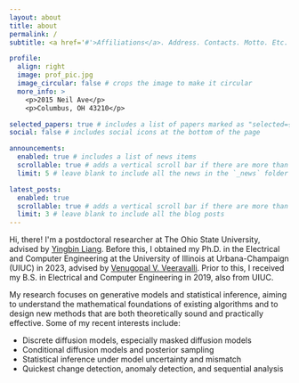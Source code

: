 ```yaml
---
layout: about
title: about
permalink: /
subtitle: <a href='#'>Affiliations</a>. Address. Contacts. Motto. Etc.

profile:
  align: right
  image: prof_pic.jpg
  image_circular: false # crops the image to make it circular
  more_info: >
    <p>2015 Neil Ave</p>
    <p>Columbus, OH 43210</p>

selected_papers: true # includes a list of papers marked as "selected={true}"
social: false # includes social icons at the bottom of the page

announcements:
  enabled: true # includes a list of news items
  scrollable: true # adds a vertical scroll bar if there are more than 3 news items
  limit: 5 # leave blank to include all the news in the `_news` folder

latest_posts:
  enabled: true
  scrollable: true # adds a vertical scroll bar if there are more than 3 new posts items
  limit: 3 # leave blank to include all the blog posts
---
```


Hi, there! I'm a postdoctoral researcher at The Ohio State University, advised by [Yingbin Liang](https://sites.google.com/view/yingbinliang/). Before this, I obtained my Ph.D. in the Electrical and Computer Engineering at the University of Illinois at Urbana-Champaign (UIUC) in 2023, advised by [Venugopal V. Veeravalli](https://vvv.ece.illinois.edu/). Prior to this, I received my B.S. in Electrical and Computer Engineering in 2019, also from UIUC.

My research focuses on generative models and statistical inference, aiming to understand the mathematical foundations of existing algorithms and to design new methods that are both theoretically sound and practically effective. Some of my recent interests include:
* Discrete diffusion models, especially masked diffusion models
* Conditional diffusion models and posterior sampling
* Statistical inference under model uncertainty and mismatch
* Quickest change detection, anomaly detection, and sequential analysis
